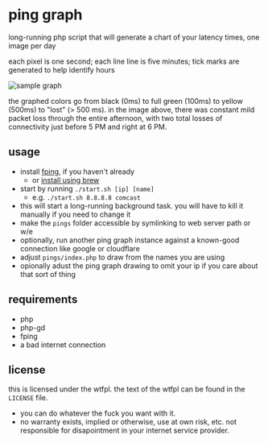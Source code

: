 # ping graph

long-running php script that will generate a chart of your latency times, one image per day

each pixel is one second; each line line is five minutes; tick marks are generated to help
identify hours

![sample graph](https://i.imgur.com/r2UiaPt.png)

the graphed colors go from black (0ms) to full green (100ms) to yellow (500ms) to "lost" (> 500 ms).
in the image above, there was constant mild packet loss through the entire afternoon, with two
total losses of connectivity just before 5 PM and right at 6 PM.

## usage

* install [fping](https://github.com/schweikert/fping), if you haven't already
  * or [install using brew](https://formulae.brew.sh/formula/fping)
* start by running `./start.sh [ip] [name]`
  * e.g. `./start.sh 8.8.8.8 comcast`
* this will start a long-running background task. you will have to kill it manually if you need to change it
* make the `pings` folder accessible by symlinking to web server path or w/e
* optionally, run another ping graph instance against a known-good connection like google or cloudflare
* adjust `pings/index.php` to draw from the names you are using
* opionally adust the ping graph drawing to omit your ip if you care about that sort of thing

## requirements

* php
* php-gd
* fping
* a bad internet connection


## license

this is licensed under the wtfpl. the text of the wtfpl can be found in the `LICENSE` file.

* you can do whatever the fuck you want with it.
* no warranty exists, implied or otherwise, use at own risk, etc. not responsible for disapointment in your internet 
service provider.
